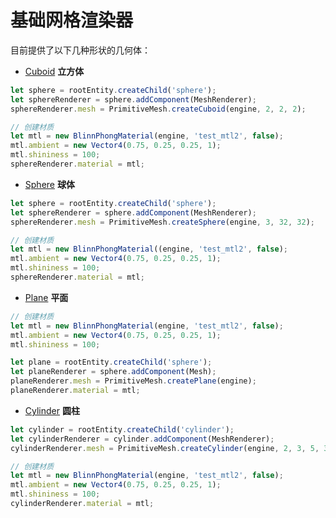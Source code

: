 # 基础网格渲染器

目前提供了以下几种形状的几何体：

- [Cuboid](${book.api}classes/core.primitivemesh.html#createcylinder#createcuboid) **立方体**

```typescript
let sphere = rootEntity.createChild('sphere');
let sphereRenderer = sphere.addComponent(MeshRenderer);
sphereRenderer.mesh = PrimitiveMesh.createCuboid(engine, 2, 2, 2);

// 创建材质
let mtl = new BlinnPhongMaterial(engine, 'test_mtl2', false);
mtl.ambient = new Vector4(0.75, 0.25, 0.25, 1);
mtl.shininess = 100;
sphereRenderer.material = mtl;
```

- [Sphere](${book.api}classes/core.primitivemesh.html#createcylinder#createsphere) **球体**

```typescript
let sphere = rootEntity.createChild('sphere');
let sphereRenderer = sphere.addComponent(MeshRenderer);
sphereRenderer.mesh = PrimitiveMesh.createSphere(engine, 3, 32, 32);

// 创建材质
let mtl = new BlinnPhongMaterial((engine, 'test_mtl2', false);
mtl.ambient = new Vector4(0.75, 0.25, 0.25, 1);
mtl.shininess = 100;
sphereRenderer.material = mtl;
```

- [Plane](${book.api}classes/core.primitivemesh.html#createcylinder#createplane) **平面**

```typescript
// 创建材质
let mtl = new BlinnPhongMaterial(engine, 'test_mtl2', false);
mtl.ambient = new Vector4(0.75, 0.25, 0.25, 1);
mtl.shininess = 100;

let plane = rootEntity.createChild('sphere');
let planeRenderer = sphere.addComponent(Mesh);
planeRenderer.mesh = PrimitiveMesh.createPlane(engine);
planeRenderer.material = mtl;
```

- [Cylinder](${book.api}classes/core.primitivemesh.html#createcylinder) **圆柱**

```typescript
let cylinder = rootEntity.createChild('cylinder');
let cylinderRenderer = cylinder.addComponent(MeshRenderer);
cylinderRenderer.mesh = PrimitiveMesh.createCylinder(engine, 2, 3, 5, 32);

// 创建材质
let mtl = new BlinnPhongMaterial(engine, 'test_mtl2', false);
mtl.ambient = new Vector4(0.75, 0.25, 0.25, 1);
mtl.shininess = 100;
cylinderRenderer.material = mtl;
```
